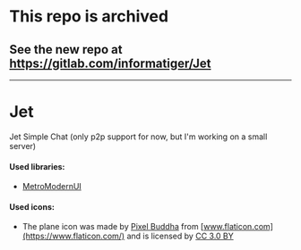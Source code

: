# This repo is archived
## See the new repo at https://gitlab.com/informatiger/Jet

---

# Jet
Jet Simple Chat (only p2p support for now, but I'm working on a small server)

#### Used libraries:
* [MetroModernUI](https://github.com/dennismagno/metroframework-modern-ui)

#### Used icons:
* The plane icon was made by [Pixel Buddha](https://www.flaticon.com/authors/pixel-buddha) from [www.flaticon.com](https://www.flaticon.com/) and is licensed by [CC 3.0 BY](http://creativecommons.org/licenses/by/3.0/CC)
